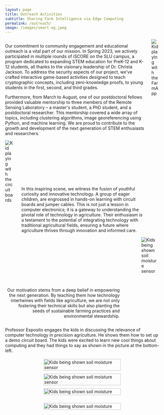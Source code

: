 ```yaml
---
layout: page
title: Outreach Activities
subtitle: Sharing Farm Intelligence via Edge Computing
permalink: /outreach/
image: /images/smart-ag.jpeg
---
```


<div class="content">
  <div class="columns">
    <div class="column is-two-thirds">
      <div class="text">
        <p>Our commitment to community engagement and educational outreach is a vital part of our mission. In Spring 2023, we actively participated in multiple rounds of iSCORE on the SLU campus, a program dedicated to expanding STEM education for PreK-12 and K-12 students, all thanks to the visionary leadership of Dr. Christa Jackson. To address the security aspects of our project, we've crafted interactive game-based activities designed to teach cryptographic concepts, including zero-knowledge proofs, to young students in the first, second, and third grades.</p>
        <p>Furthermore, from March to August, one of our postdoctoral fellows provided valuable mentorship to three members of the Remote Sensing Laboratory – a master's student, a PhD student, and a postdoctoral researcher. This mentorship covered a wide array of topics, including clustering algorithms, image georeferencing using Python, and machine learning. We are proud to contribute to the growth and development of the next generation of STEM enthusiasts and researchers.</p>
      </div>
    </div>
    <div class="column is-one-third">
      <div style="margin-right: 15%; ">
        <img src="../assets/images/gallery/iscore1.jpg" style="max-width: 100%;" alt="Kid playing with the FarmApp">
      </div>
    </div>
  </div>
  <div class="columns">
    <div class="column is-one-third">
      <div style="margin-right: 15%; ">
        <img src="../assets/images/gallery/iscore2.png" style="max-width: 100%;" alt="Kid playing with the circuit boards">
      </div>
    </div>
    <div class="column is-two-thirds">
      <div class="text" style="margin-top: 150px; text-align: left; width: 90%;">
        <p>In this inspiring scene, we witness the fusion of youthful curiosity and innovative technology. A group of eager children, are engrossed in hands-on learning with circuit boards and jumper cables. This is not just a lesson in computer electronics; it is a gateway to understanding the pivotal role of technology in agriculture. Their enthusiasm is a testament to the potential of integrating technology with traditional agricultural fields, ensuring a future where agriculture thrives through innovation and informed care. </p>
      </div>
    </div>
  </div>
  <div class="columns">
    <div class="column is-two-thirds" style="margin-top: 150px; text-align: right;">
      <div class="text" style="margin-right: 50px;">
        <p>Our motivation stems from a deep belief in empowering the next generation. By teaching them how technology intertwines with fields like agriculture, we are not only fostering their technical skills but also planting the seeds of sustainable farming practices and environmental stewardship.</p>
      </div>
    </div>
    <div class="column is-one-third">
      <div style="margin-right: 15%; ">
        <img src="../assets/images/gallery/iscore3.png" style="max-width: 100%;" alt="Kids being shown soil moisture sensor">
      </div>
    </div>
  </div>
  <div class="new-columns" style="display: flex; flex-direction: column; margin: auto; width: 100%;">
      <p>Professor Esposito engages the kids in discussing the relevance of computer technology in precision agriculture. He shows them how to set up a demo circuit board. The kids were excited to learn new cool things about computing and they had things to say as shown in the picture at the bottom-left.</p>
      <div class="img-gallery" style="display: flex; flex-direction: row; justify-content: center; flex-wrap: wrap; width: 100%;">
        <div style="flex: 0 0 50%; padding: 5px;">
          <img src="../assets/images/gallery/flavio.png" alt="Kids being shown soil moisture sensor" style="width: 100%; height: 100%;">
        </div>
        <div style="flex: 0 0 50%; padding: 5px;">
          <img src="../assets/images/gallery/flavio_2.png" alt="Kids being shown soil moisture sensor" style="width: 100%; height: 100%;">
        </div>
        <div style="flex: 0 0 50%; padding: 5px;">
          <img src="../assets/images/gallery/flavio_3.png" alt="Kids being shown soil moisture sensor" style="width: 100%; height: 75%;">
        </div>
        <div style="flex: 0 0 50%; padding: 5px;">
          <img src="../assets/images/gallery/ahbinav.png" alt="Kids being shown soil moisture sensor" style="width: 100%; height: 75%;">
        </div>
    </div>
  </div>
</div>

